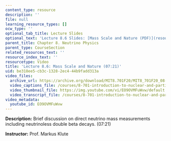 ```yaml
---
content_type: resource
description: ''
file: null
learning_resource_types: []
ocw_type: ''
optional_tab_title: Lecture Slides
optional_text: 'Lecture 8.6 Slides: [Mass Scale and Nature (PDF)](resources/mit8_701f20_lec8-6)'
parent_title: Chapter 8. Neutrino Physics
parent_type: CourseSection
related_resources_text: ''
resource_index_text: ''
resourcetype: Video
title: 'Lecture 8.6: Mass Scale and Nature (07:21)'
uid: be318ee5-cb3c-1328-2ec4-44b9fadd313a
video_files:
  archive_url: https://archive.org/download/MIT8.701F20/MIT8_701F20_08-06_scale_300k.mp4
  video_captions_file: /courses/8-701-introduction-to-nuclear-and-particle-physics-fall-2020/6c0b76e54c90599e865d8565b65e5976_EO9OVMFuWvw.vtt
  video_thumbnail_file: https://img.youtube.com/vi/EO9OVMFuWvw/default.jpg
  video_transcript_file: /courses/8-701-introduction-to-nuclear-and-particle-physics-fall-2020/d2c50d1aa452736261f9a1bbb5fad6eb_EO9OVMFuWvw.pdf
video_metadata:
  youtube_id: EO9OVMFuWvw
---
```


**Description:** Brief discussion on direct neutrino mass measurements including neutrinoless double beta decays. (07:21)

**Instructor:** Prof. Markus Klute